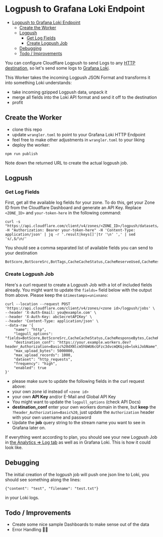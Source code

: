 # Logpush to Grafana Loki Endpoint

- [Logpush to Grafana Loki Endpoint](#logpush-to-grafana-loki-endpoint)
  - [Create the Worker](#create-the-worker)
  - [Logpush](#logpush)
    - [Get Log Fields](#get-log-fields)
    - [Create Logpush Job](#create-logpush-job)
  - [Debugging](#debugging)
  - [Todo / Improvements](#todo--improvements)

You can configure Cloudflare Logpush to send Logs to any [HTTP destination](https://developers.cloudflare.com/logs/get-started/enable-destinations/http/), so let's send some logs to [Grafana Loki](https://grafana.com/oss/loki/).

This Worker takes the incoming Logpush JSON Format and transforms it into something Loki understands:

- take incoming gzipped Logpush data, unpack it
- merge all fields into the Loki API format and send it off to the destination
- profit

## Create the Worker

- clone this repo
- update `wrangler.toml` to point to your Grafana Loki HTTP Endpoint
- feel free to make other adjustments in `wrangler.toml` to your liking
- deploy the worker:

```shell
npm run publish
```

Note down the returned URL to create the actual logpush job.

## Logpush

### Get Log Fields

First, get all the available log fields for your zone. To do this, get your Zone ID from the Cloudflare Dashboard and generate an API Key. Replace `<ZONE_ID>` and `your-token-here` in the following command:

```shell
curl -s "https://api.cloudflare.com/client/v4/zones/<ZONE_ID>/logpush/datasets/http_requests/fields" -H "Authorization: Bearer your-token-here" -H 'Content-Type: application/json' | jq -r '.result|keys[]'|tr '\n' ',' | sed 's/,$/\n/'
```

You should see a comma separated list of available fields you can send to your destination

```
BotScore,BotScoreSrc,BotTags,CacheCacheStatus,CacheReserveUsed,CacheResponseBytes,CacheResponseStatus,CacheTieredFill,ClientASN,ClientCountry,ClientDeviceType,ClientIP,ClientIPClass,ClientMTLSAuthCertFingerprint,ClientMTLSAuthStatus,ClientRequestBytes,ClientRequestHost,ClientRequestMethod,ClientRequestPath,ClientRequestProtocol,ClientRequestReferer,ClientRequestScheme,ClientRequestSource,ClientRequestURI,ClientRequestUserAgent,ClientSSLCipher,ClientSSLProtocol,ClientSrcPort,ClientTCPRTTMs,ClientXRequestedWith,Cookies,EdgeCFConnectingO2O,EdgeColoCode,EdgeColoID,EdgeEndTimestamp,EdgePathingOp,EdgePathingSrc,EdgePathingStatus,EdgeRateLimitAction,EdgeRateLimitID,EdgeRequestHost,EdgeResponseBodyBytes,EdgeResponseBytes,EdgeResponseCompressionRatio,EdgeResponseContentType,EdgeResponseStatus,EdgeServerIP,EdgeStartTimestamp,EdgeTimeToFirstByteMs,FirewallMatchesActions,FirewallMatchesRuleIDs,FirewallMatchesSources,JA3Hash,OriginDNSResponseTimeMs,OriginIP,OriginRequestHeaderSendDurationMs,OriginResponseBytes,OriginResponseDurationMs,OriginResponseHTTPExpires,OriginResponseHTTPLastModified,OriginResponseHeaderReceiveDurationMs,OriginResponseStatus,OriginResponseTime,OriginSSLProtocol,OriginTCPHandshakeDurationMs,OriginTLSHandshakeDurationMs,ParentRayID,RayID,RequestHeaders,ResponseHeaders,SecurityLevel,SmartRouteColoID,UpperTierColoID,WAFAction,WAFFlags,WAFMatchedVar,WAFProfile,WAFRuleID,WAFRuleMessage,WorkerCPUTime,WorkerStatus,WorkerSubrequest,WorkerSubrequestCount,WorkerWallTimeUs,ZoneID,ZoneName
```

### Create Logpush Job

Here's a curl request to create a Logpush Job with a lot of included fields already. You might want to update the `fields=` field below with the output from above. Please keep the `&timestamps=unixnano`:

```
curl --location --request POST 'https://api.cloudflare.com/client/v4/zones/<zone id>/logpush/jobs' \
--header 'X-Auth-Email: you@example.com' \
--header 'X-Auth-Key: abcSecretAPIKey' \
--header 'Content-Type: application/json' \
--data-raw '{
    "name": "http",
    "logpull_options": "fields=BotScore,BotScoreSrc,CacheCacheStatus,CacheResponseBytes,CacheResponseStatus,CacheTieredFill,ClientASN,ClientCountry,ClientDeviceType,ClientIP,ClientIPClass,ClientRequestBytes,ClientRequestHost,ClientRequestMethod,ClientRequestPath,ClientRequestProtocol,ClientRequestReferer,ClientRequestURI,ClientRequestUserAgent,ClientSSLCipher,ClientSSLProtocol,ClientSrcPort,ClientXRequestedWith,EdgeColoCode,EdgeColoID,EdgeEndTimestamp,EdgePathingOp,EdgePathingSrc,EdgePathingStatus,EdgeRateLimitAction,EdgeRateLimitID,EdgeRequestHost,EdgeResponseBytes,EdgeResponseCompressionRatio,EdgeResponseContentType,EdgeResponseStatus,EdgeServerIP,EdgeStartTimestamp,FirewallMatchesActions,FirewallMatchesRuleIDs,FirewallMatchesSources,OriginIP,OriginResponseBytes,OriginResponseHTTPExpires,OriginResponseHTTPLastModified,OriginResponseStatus,OriginResponseTime,OriginSSLProtocol,ParentRayID,RayID,SecurityLevel,WAFAction,WAFFlags,WAFMatchedVar,WAFProfile,WAFRuleID,WAFRuleMessage,WorkerCPUTime,WorkerStatus,WorkerSubrequest,WorkerSubrequestCount,ZoneID&timestamps=unixnano",
    "destination_conf": "https://your.example.workers.dev?header_Authorization=Basic%20dXNlcm5hbWU6cGFzc3dvcmQK&job=lokiJobName",
    "max_upload_bytes": 5000000,
    "max_upload_records": 1000,
    "dataset": "http_requests",
    "frequency": "high",
    "enabled": true
}'
```

- please make sure to update the following fields in the curl request above:
- your own zone id instead of `<zone id>`
- your own **API Key** and/or E-Mail and Global API Key
- You might want to update the `logpull_options` (check API Docs)
- **destination_conf** enter your own workers domain in there, but **keep** the `?header_Authorization=Basic%20`, just update the `Authorization` header with your own username and password
- Update the **job** query string to the stream name you want to see in Grafana later on.

If everything went according to plan, you should see your new Logpush Job in [the Analytics => Log tab](https://dash.cloudflare.com/?to=/:account/:zone/analytics/logs) as well as in Grafana Loki. This is how it could look like.

## Debugging

The initial creation of the logpush job will push one json line to Loki, you should see something along the lines:

```
{"content": "test", "filename": "test.txt"}
```

in your Loki logs.

## Todo / Improvements

- Create some nice sample Dashboards to make sense out of the data
- Error Handling 🤷‍♂️
